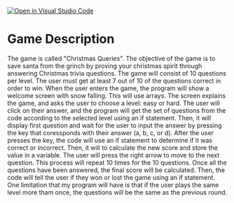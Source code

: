 [![Open in Visual Studio Code](https://classroom.github.com/assets/open-in-vscode-f059dc9a6f8d3a56e377f745f24479a46679e63a5d9fe6f495e02850cd0d8118.svg)](https://classroom.github.com/online_ide?assignment_repo_id=6696306&assignment_repo_type=AssignmentRepo)
# Game Description

The game is called "Christmas Queries". The objective of the game is to save santa from the grinch by proving your christmas spirit through answering Christmas trivia questions. The game will consist of 10 questions per level. The user must get at least 7 out of 10 of the questions correct in order to win. When the user enters the game, the program will show a welcome screen with snow falling. This will use arrays. The screen explains the game, and asks the user to choose a level: easy or hard. The user will click on their answer, and the program will get the set of questions from the code according to the selected level using an if statement. Then, it will display first question and wait for the user to input the answer by pressing the key that coressponds with their answer (a, b, c, or d). After the user presses the key, the code will use an if statement to determine if it was correct or incorrect. Then, it will to calculate the new score and store the value in a variable. The user will press the right arrow to move to the next question. This process will repeat 10 times for the 10 questions. Once all the questions have been answered, the final score will be calculated. Then, the code will tell the user if they won or lost the game using an if statement. One limitation that my program will have is that if the user plays the same level more tham once, the questions will be the same as the previous round.
